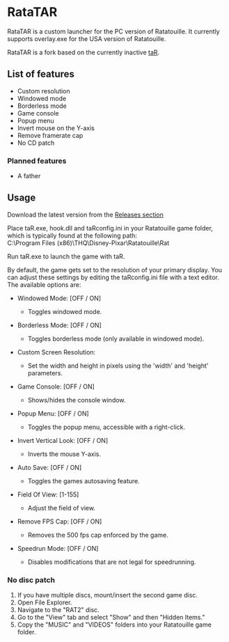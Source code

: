 # RataTAR

RataTAR is a custom launcher for the PC version of Ratatouille.
It currently supports overlay.exe for the USA version of Ratatouille.

RataTAR is a fork based on the currently inactive [taR](https://github.com/SabeMP/taR).

## List of features
- Custom resolution
- Windowed mode
- Borderless mode
- Game console
- Popup menu
- Invert mouse on the Y-axis
- Remove framerate cap
- No CD patch

### Planned features
- A father

## Usage

Download the latest version from the [Releases section](https://github.com/SplasBoi/RataTAR/releases)

<p>Place taR.exe, hook.dll and taRconfig.ini in your Ratatouille game folder, which is typically found at the following path: <br>C:\Program Files (x86)\THQ\Disney-Pixar\Ratatouille\Rat</p>

Run taR.exe to launch the game with taR.

By default, the game gets set to the resolution of your primary display. You can adjust these settings by editing the taRconfig.ini file with a text editor. The available options are:

- Windowed Mode: [OFF / ON]
  - Toggles windowed mode.

- Borderless Mode: [OFF / ON]
  - Toggles borderless mode (only available in windowed mode).

- Custom Screen Resolution:
  - Set the width and height in pixels using the 'width' and 'height' parameters.

- Game Console: [OFF / ON]
  - Shows/hides the console window.

- Popup Menu: [OFF / ON]
  - Toggles the popup menu, accessible with a right-click.

- Invert Vertical Look: [OFF / ON]
  - Inverts the mouse Y-axis.

- Auto Save: [OFF / ON]
  - Toggles the games autosaving feature.

- Field Of View: [1-155]
  - Adjust the field of view.

- Remove FPS Cap: [OFF / ON]
  - Removes the 500 fps cap enforced by the game.

- Speedrun Mode: [OFF / ON]
  - Disables modifications that are not legal for speedrunning.

### No disc patch
1. If you have multiple discs, mount/insert the second game disc.
2. Open File Explorer.
3. Navigate to the "RAT2" disc.
4. Go to the "View" tab and select "Show" and then "Hidden Items."
5. Copy the "MUSIC" and "VIDEOS" folders into your Ratatouille game folder.
